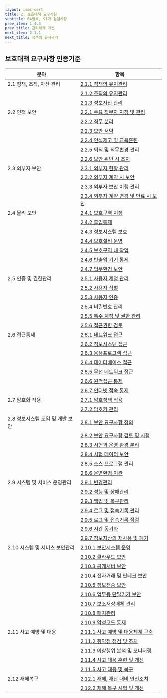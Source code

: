 ```yaml
---
layout: isms-cert
title: 2. 보호대책 요구사항
subtitle: 64항목, 91개 점검사항
prev_item: 1.4.3 
prev_title: 관리체계 개선
next_item: 2.1.1
next_title: 정책의 유지관리
---
```


<!--### (항목64개/점검192개/결함218개) -->




## 보호대책 요구사항 인증기준

| 분야 | 항목  |
| --- | --- |
| 2.1 정책, 조직, 자산 관리 | [2.1.1 정책의 유지관리](2.1.1) |
| | [2.1.2 조직의 유지관리](2.1.2) |
| | [2.1.3 정보자산 관리](2.1.3) |
| 2.2 인적 보안 | [2.2.1 주요 직무자 지정 및 관리](2.2.1) |
| | [2.2.2 직무 분리](2.2.2) |
| | [2.2.3 보안 서약](2.2.3) |
| | [2.2.4 인식제고 및 교육훈련](2.2.4) |
| | [2.2.5 퇴직 및 직무변경 관리](2.2.5) |
| | [2.2.6 보안 위반 시 조치](2.2.6) |
| 2.3 외부자 보안 | [2.3.1 외부자 현황 관리](2.3.1) |
| | [2.3.2 외부자 계약 시 보안](2.3.2) |
| | [2.3.3 외부자 보안 이행 관리](2.3.3) |
| | [2.3.4 외부자 계약 변경 및 만료 시 보안](2.3.4) |
| 2.4 물리 보안 | [2.4.1 보호구역 지정](2.4.1) |
| | [2.4.2 출입통제](2.4.2) |
| | [2.4.3 정보시스템 보호](2.4.3) |
| | [2.4.4 보호설비 운영](2.4.4) |
| | [2.4.5 보호구역 내 작업](2.4.5) |
| | [2.4.6 반출입 기기 통제](2.4.6) |
| | [2.4.7 업무환경 보안](2.4.7) |
| 2.5 인증 및 권한관리 | [2.5.1 사용자 계정 관리](2.5.1) |
| | [2.5.2 사용자 식별](2.5.2) |
| | [2.5.3 사용자 인증](2.5.3) |
| | [2.5.4 비밀번호 관리](2.5.4) |
| | [2.5.5 특수 계정 및 권한 관리](2.5.5) |
| | [2.5.6 접근권한 검토](2.5.6) |
| 2.6 접근통제 | [2.6.1 네트워크 접근](2.6.1) |
| | [2.6.2 정보시스템 접근](2.6.2) |
| | [2.6.3 응용프로그램 접근](2.6.3) |
| | [2.6.4 데이터베이스 접근](2.6.4) |
| | [2.6.5 무선 네트워크 접근](2.6.5) |
| | [2.6.6 원격접근 통제](2.6.6) |
| | [2.6.7 인터넷 접속 통제](2.6.7) |
| 2.7 암호화 적용 | [2.7.1 암호정책 적용](2.7.1) |
| | [2.7.2 암호키 관리](2.7.2) |
| 2.8 정보시스템 도입 및 개발 보안 | [2.8.1 보안 요구사항 정의](2.8.1) |
| | [2.8.2 보안 요구사항 검토 및 시험](2.8.2) |
| | [2.8.3 시험과 운영 환경 분리 ](2.8.3) |
| | [2.8.4 시험 데이터 보안](2.8.4) |
| | [2.8.5 소스 프로그램 관리](2.8.5) |
| | [2.8.6 운영환경 이관](2.8.6) |
| 2.9 시스템 및 서비스 운영관리 | [2.9.1 변경관리](2.9.1) |
| | [2.9.2 성능 및 장애관리](2.9.2) |
| | [2.9.3 백업 및 복구관리](2.9.3) |
| | [2.9.4 로그 및 접속기록 관리](2.9.4) |
| | [2.9.5 로그 및 접속기록 점검](2.9.5) |
| | [2.9.6 시간 동기화](2.9.6) |
| | [2.9.7 정보자산의 재사용 및 폐기](2.9.7) |
| 2.10 시스템 및 서비스 보안관리 | [2.10.1 보안시스템 운영](2.10.1) |
| | [2.10.2 클라우드 보안](2.10.2) |
| | [2.10.3 공개서버 보안](2.10.3) |
| | [2.10.4 전자거래 및 핀테크 보안](2.10.4) |
| | [2.10.5 정보전송 보안](2.10.5) |
| | [2.10.6 업무용 단말기기 보안](2.10.6) |
| | [2.10.7 보조저장매체 관리](2.10.7) |
| | [2.10.8 패치관리](2.10.8) |
| | [2.10.9 악성코드 통제](2.10.9) |
| 2.11 사고 예방 및 대응 | [2.11.1 사고 예방 및 대응체계 구축](2.11.1) |
| | [2.11.2 취약점 점검 및 조치](2.11.2) |
| | [2.11.3 이상행위 분석 및 모니터링](2.11.3) |
| | [2.11.4 사고 대응 훈련 및 개선](2.11.4) |
| | [2.11.5 사고 대응 및 복구](2.11.5) |
| 2.12 재해복구 | [2.12.1 재해, 재난 대비 안전조치](2.12.1) |
| | [2.12.2 재해 복구 시험 및 개선](2.12.2) |

